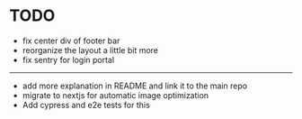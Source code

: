 # TODO

- fix center div of footer bar
- reorganize the layout a little bit more
- fix sentry for login portal
---
- add more explanation in README and link it to the main repo
- migrate to nextjs for automatic image optimization
- Add cypress and e2e tests for this
